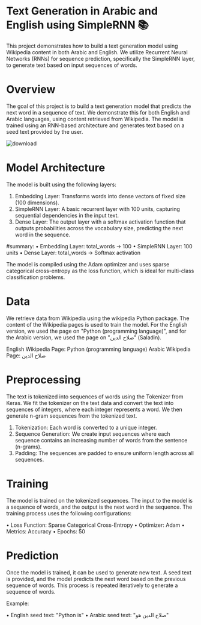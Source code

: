 # Text Generation in Arabic and English using SimpleRNN 📚
This project demonstrates how to build a text generation model using Wikipedia content in both Arabic and English. We utilize Recurrent Neural Networks (RNNs) for sequence prediction, specifically the SimpleRNN layer, to generate text based on input sequences of words.

# Overview
The goal of this project is to build a text generation model that predicts the next word in a sequence of text. We demonstrate this for both English and Arabic languages, using content retrieved from Wikipedia. The model is trained using an RNN-based architecture and generates text based on a seed text provided by the user.


![download](https://github.com/user-attachments/assets/9209f21a-85c3-42be-81d2-2adb356a9f8a)


# Model Architecture
The model is built using the following layers:
1. Embedding Layer: Transforms words into dense vectors of fixed size (100 dimensions).
2. SimpleRNN Layer: A basic recurrent layer with 100 units, capturing sequential dependencies in the input text.
3. Dense Layer: The output layer with a softmax activation function that outputs probabilities across the vocabulary size, predicting the next word in the sequence.

#summary:
• Embedding Layer: total_words -> 100
• SimpleRNN Layer: 100 units
• Dense Layer: total_words -> Softmax activation

The model is compiled using the Adam optimizer and uses sparse categorical cross-entropy as the loss function, which is ideal for multi-class classification problems.

# Data

We retrieve data from Wikipedia using the wikipedia Python package. The content of the Wikipedia pages is used to train the model. For the English version, we used the page on "Python (programming language)", and for the Arabic version, we used the page on "صلاح الدين" (Saladin).

English Wikipedia Page: Python (programming language)
Arabic Wikipedia Page: صلاح الدين




# Preprocessing
The text is tokenized into sequences of words using the Tokenizer from Keras. We fit the tokenizer on the text data and convert the text into sequences of integers, where each integer represents a word. We then generate n-gram sequences from the tokenized text.

1. Tokenization: Each word is converted to a unique integer.
2. Sequence Generation: We create input sequences where each sequence contains an increasing number of words from the sentence (n-grams).
3. Padding: The sequences are padded to ensure uniform length across all sequences.


# Training
The model is trained on the tokenized sequences. The input to the model is a sequence of words, and the output is the next word in the sequence. The training process uses the following configurations:

• Loss Function: Sparse Categorical Cross-Entropy
• Optimizer: Adam
• Metrics: Accuracy
• Epochs: 50


# Prediction
Once the model is trained, it can be used to generate new text. A seed text is provided, and the model predicts the next word based on the previous sequence of words. This process is repeated iteratively to generate a sequence of words.

Example:

• English seed text: "Python is"
• Arabic seed text: "صلاح الدين هو"


